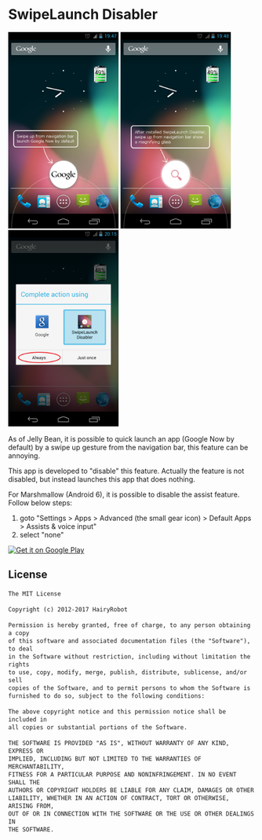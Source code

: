 SwipeLaunch Disabler
====================

<img src="images/SwipeLaunchDisabler1.png" height="400" alt="Screenshot"/> <img src="images/SwipeLaunchDisabler2.png" height="400" alt="Screenshot"/> <img src="images/SwipeLaunchDisabler3.png" height="400" alt="Screenshot"/>

As of Jelly Bean, it is possible to quick launch an app (Google Now by default) by a swipe up gesture from the navigation bar, this feature can be annoying.

This app is developed to "disable" this feature. Actually the feature is not disabled, but instead launches this app that does nothing.

For Marshmallow (Android 6), it is possible to disable the assist feature.
Follow below steps:

1. goto "Settings > Apps > Advanced (the small gear icon) > Default Apps > Assists & voice input"
1. select "none"

<a href="https://play.google.com/store/apps/details?id=hk.sld.SwipeLaunchDisabler">
  <img alt="Get it on Google Play" height="60" src="https://play.google.com/intl/en_us/badges/images/generic/en-play-badge.png"/>
</a>


License
-------
```
The MIT License

Copyright (c) 2012-2017 HairyRobot

Permission is hereby granted, free of charge, to any person obtaining a copy
of this software and associated documentation files (the "Software"), to deal
in the Software without restriction, including without limitation the rights
to use, copy, modify, merge, publish, distribute, sublicense, and/or sell
copies of the Software, and to permit persons to whom the Software is
furnished to do so, subject to the following conditions:

The above copyright notice and this permission notice shall be included in
all copies or substantial portions of the Software.

THE SOFTWARE IS PROVIDED "AS IS", WITHOUT WARRANTY OF ANY KIND, EXPRESS OR
IMPLIED, INCLUDING BUT NOT LIMITED TO THE WARRANTIES OF MERCHANTABILITY,
FITNESS FOR A PARTICULAR PURPOSE AND NONINFRINGEMENT. IN NO EVENT SHALL THE
AUTHORS OR COPYRIGHT HOLDERS BE LIABLE FOR ANY CLAIM, DAMAGES OR OTHER
LIABILITY, WHETHER IN AN ACTION OF CONTRACT, TORT OR OTHERWISE, ARISING FROM,
OUT OF OR IN CONNECTION WITH THE SOFTWARE OR THE USE OR OTHER DEALINGS IN
THE SOFTWARE.
```

